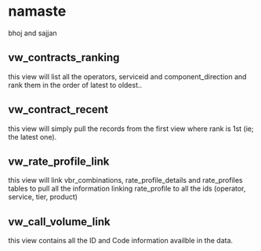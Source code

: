 # namaste
bhoj and sajjan

## vw_contracts_ranking
this view will list all the operators, serviceid and component_direction and rank them in the order of latest to oldest..

## vw_contract_recent
this view will simply pull the records from the first view where rank is 1st (ie; the latest one).

## vw_rate_profile_link
this view will link vbr_combinations, rate_profile_details and rate_profiles tables to pull all the information linking rate_profile to all the ids (operator, service, tier, product)

## vw_call_volume_link
this view contains all the ID and Code information availble in the data.

